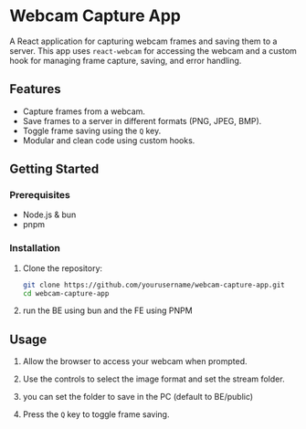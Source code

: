 # Webcam Capture App

A React application for capturing webcam frames and saving them to a server. This app uses `react-webcam` for accessing the webcam and a custom hook for managing frame capture, saving, and error handling.

## Features

- Capture frames from a webcam.
- Save frames to a server in different formats (PNG, JPEG, BMP).
- Toggle frame saving using the `Q` key.
- Modular and clean code using custom hooks.

## Getting Started

### Prerequisites

- Node.js  & bun
- pnpm

### Installation

1. Clone the repository:

   ```bash
   git clone https://github.com/yourusername/webcam-capture-app.git
   cd webcam-capture-app
   ```

2. run the BE using bun and the FE using PNPM

## Usage

1. Allow the browser to access your webcam when prompted.

2. Use the controls to select the image format and set the stream folder.

3. you can set the folder to save in the PC (default to BE/public)

4. Press the `Q` key to toggle frame saving.

